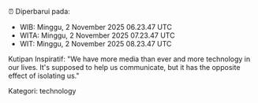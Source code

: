 ⏰ Diperbarui pada:
- WIB: Minggu, 2 November 2025 06.23.47 UTC
- WITA: Minggu, 2 November 2025 07.23.47 UTC
- WIT: Minggu, 2 November 2025 08.23.47 UTC

Kutipan Inspiratif:
"We have more media than ever and more technology in our lives. It's supposed to help us communicate, but it has the opposite effect of isolating us."


Kategori: technology

